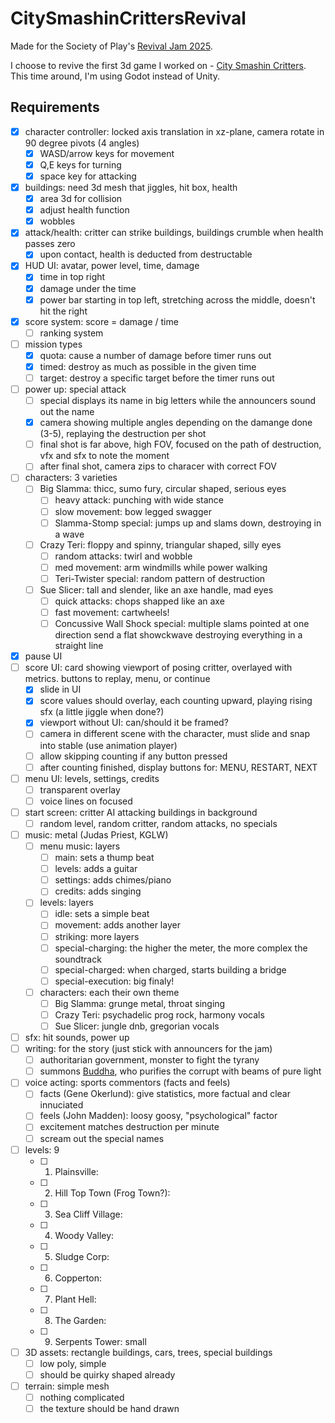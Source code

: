 # CitySmashinCrittersRevival

Made for the Society of Play's [Revival Jam 2025](https://itch.io/jam/revival-jam-2025).

I choose to revive the first 3d game I worked on - [City Smashin Critters](https://github.com/Wake1st/CitySmashinCritters). This time around, I'm using Godot instead of Unity.

## Requirements

- [x] character controller: locked axis translation in xz-plane, camera rotate in 90 degree pivots (4 angles)
	- [x] WASD/arrow keys for movement
	- [x] Q,E keys for turning
	- [x] space key for attacking
- [x] buildings: need 3d mesh that jiggles, hit box, health
	- [x] area 3d for collision
	- [x] adjust health function
	- [x] wobbles
- [x] attack/health: critter can strike buildings, buildings crumble when health passes zero
	- [x] upon contact, health is deducted from destructable
- [x] HUD UI: avatar, power level, time, damage
	- [x] time in top right
	- [x] damage under the time
	- [x] power bar starting in top left, stretching across the middle, doesn't hit the right
- [x] score system: score = damage / time
	- [ ] ranking system
- [ ] mission types
	- [x] quota: cause a number of damage before timer runs out
	- [x] timed: destroy as much as possible in the given time
	- [ ] target: destroy a specific target before the timer runs out
- [ ] power up: special attack
	- [ ] special displays its name in big letters while the announcers sound out the name
	- [x] camera showing multiple angles depending on the damange done (3-5), replaying the destruction per shot
	- [ ] final shot is far above, high FOV, focused on the path of destruction, vfx and sfx to note the moment
	- [ ] after final shot, camera zips to characer with correct FOV
- [ ] characters: 3 varieties
	- [ ] Big Slamma: thicc, sumo fury, circular shaped, serious eyes
		- [ ] heavy attack: punching with wide stance
		- [ ] slow movement: bow legged swagger
		- [ ] Slamma-Stomp special: jumps up and slams down, destroying in a wave
	- [ ] Crazy Teri: floppy and spinny, triangular shaped, silly eyes
		- [ ] random attacks: twirl and wobble
		- [ ] med movement: arm windmills while power walking
		- [ ] Teri-Twister special:  random pattern of destruction
	- [ ] Sue Slicer: tall and slender, like an axe handle, mad eyes
		- [ ] quick attacks: chops shapped like an axe
		- [ ] fast movement: cartwheels!
		- [ ] Concussive Wall Shock special: multiple slams pointed at one direction send a flat showckwave destroying everything in a straight line
- [x] pause UI
- [ ] score UI: card showing viewport of posing critter, overlayed with metrics. buttons to replay, menu, or continue
	- [x] slide in UI
	- [x] score values should overlay, each counting upward, playing rising sfx (a little jiggle when done?)
	- [x] viewport without UI: can/should it be framed?
	- [ ] camera in different scene with the character, must slide and snap into stable (use animation player)
	- [ ] allow skipping counting if any button pressed
	- [ ] after counting finished, display buttons for: MENU, RESTART, NEXT
- [ ] menu UI: levels, settings, credits
	- [ ] transparent overlay
	- [ ] voice lines on focused
- [ ] start screen: critter AI attacking buildings in background
	- [ ] random level, random critter, random attacks, no specials
- [ ] music: metal (Judas Priest, KGLW)
	- [ ] menu music: layers
		- [ ] main: sets a thump beat
		- [ ] levels: adds a guitar
		- [ ] settings: adds chimes/piano
		- [ ] credits: adds singing
	- [ ] levels: layers
		- [ ] idle: sets a simple beat
		- [ ] movement: adds another layer
		- [ ] striking: more layers
		- [ ] special-charging: the higher the meter, the more complex the soundtrack
		- [ ] special-charged: when charged, starts building a bridge
		- [ ] special-execution: big finaly!
	- [ ] characters: each their own theme
		- [ ] Big Slamma: grunge metal, throat singing
		- [ ] Crazy Teri: psychadelic prog rock, harmony vocals
		- [ ] Sue Slicer: jungle dnb, gregorian vocals
- [ ] sfx: hit sounds, power up
- [ ] writing: for the story (just stick with announcers for the jam)
	- [ ] authoritarian government, monster to fight the tyrany
	- [ ] summons [Buddha](https://www.youtube.com/watch?v=FmEntfLk8Qk&list=PLIdROkqAzq9C8_iwRdPp7JhPAnbzah2uk), who purifies the corrupt with beams of pure light
- [ ] voice acting: sports commentors (facts and feels)
	- [ ] facts (Gene Okerlund): give statistics, more factual and clear innuciated
	- [ ] feels (John Madden): loosy goosy, "psychological" factor
	- [ ] excitement matches destruction per minute
	- [ ] scream out the special names
- [ ] levels: 9
	- [ ] 1) Plainsville:
	- [ ] 2) Hill Top Town (Frog Town?):
	- [ ] 3) Sea Cliff Village:
	- [ ] 4) Woody Valley:
	- [ ] 5) Sludge Corp:
	- [ ] 6) Copperton:
	- [ ] 7) Plant Hell:
	- [ ] 8) The Garden:
	- [ ] 9) Serpents Tower: small
- [ ] 3D assets: rectangle buildings, cars, trees, special buildings
	- [ ] low poly, simple
	- [ ] should be quirky shaped already
- [ ] terrain: simple mesh
	- [ ] nothing complicated
	- [ ] the texture should be hand drawn
